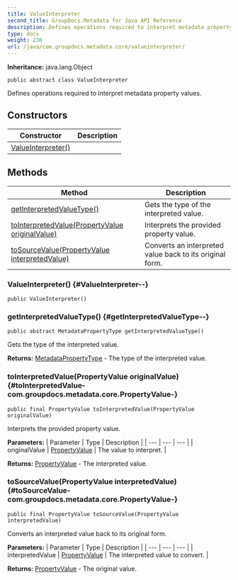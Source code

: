 ```yaml
---
title: ValueInterpreter
second_title: GroupDocs.Metadata for Java API Reference
description: Defines operations required to interpret metadata property values.
type: docs
weight: 236
url: /java/com.groupdocs.metadata.core/valueinterpreter/
---
```

**Inheritance:**
java.lang.Object
```
public abstract class ValueInterpreter
```

Defines operations required to interpret metadata property values.
## Constructors

| Constructor | Description |
| --- | --- |
| [ValueInterpreter()](#ValueInterpreter--) |  |
## Methods

| Method | Description |
| --- | --- |
| [getInterpretedValueType()](#getInterpretedValueType--) | Gets the type of the interpreted value. |
| [toInterpretedValue(PropertyValue originalValue)](#toInterpretedValue-com.groupdocs.metadata.core.PropertyValue-) | Interprets the provided property value. |
| [toSourceValue(PropertyValue interpretedValue)](#toSourceValue-com.groupdocs.metadata.core.PropertyValue-) | Converts an interpreted value back to its original form. |
### ValueInterpreter() {#ValueInterpreter--}
```
public ValueInterpreter()
```


### getInterpretedValueType() {#getInterpretedValueType--}
```
public abstract MetadataPropertyType getInterpretedValueType()
```


Gets the type of the interpreted value.

**Returns:**
[MetadataPropertyType](../../com.groupdocs.metadata.core/metadatapropertytype) - The type of the interpreted value.
### toInterpretedValue(PropertyValue originalValue) {#toInterpretedValue-com.groupdocs.metadata.core.PropertyValue-}
```
public final PropertyValue toInterpretedValue(PropertyValue originalValue)
```


Interprets the provided property value.

**Parameters:**
| Parameter | Type | Description |
| --- | --- | --- |
| originalValue | [PropertyValue](../../com.groupdocs.metadata.core/propertyvalue) | The value to interpret. |

**Returns:**
[PropertyValue](../../com.groupdocs.metadata.core/propertyvalue) - The interpreted value.
### toSourceValue(PropertyValue interpretedValue) {#toSourceValue-com.groupdocs.metadata.core.PropertyValue-}
```
public final PropertyValue toSourceValue(PropertyValue interpretedValue)
```


Converts an interpreted value back to its original form.

**Parameters:**
| Parameter | Type | Description |
| --- | --- | --- |
| interpretedValue | [PropertyValue](../../com.groupdocs.metadata.core/propertyvalue) | The interpreted value to convert. |

**Returns:**
[PropertyValue](../../com.groupdocs.metadata.core/propertyvalue) - The original value.
